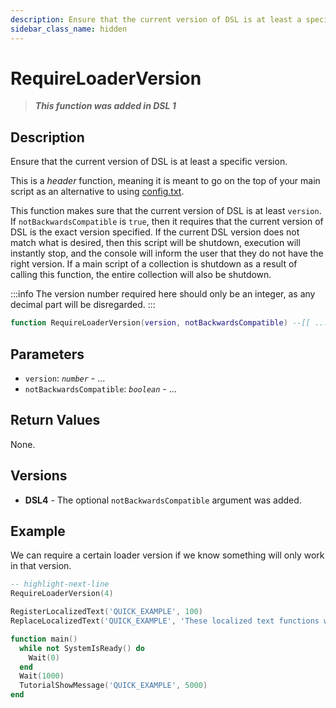 ```yaml
---
description: Ensure that the current version of DSL is at least a specific version.
sidebar_class_name: hidden
---
```


# RequireLoaderVersion

> **_This function was added in DSL 1_**

## Description

Ensure that the current version of DSL is at least a specific version.

This is a _header_ function, meaning it is meant to go on the top of your main script as an alternative to using [config.txt](/docs/dsl-reference/basic-concepts/collections#config).

This function makes sure that the current version of DSL is at least `version`. If `notBackwardsCompatible` is `true`, then it requires that the current version of DSL is the exact version specified. If the current DSL version does not match what is desired, then this script will be shutdown, execution will instantly stop, and the console will inform the user that they do not have the right version. If a main script of a collection is shutdown as a result of calling this function, the entire collection will also be shutdown.

:::info
The version number required here should only be an integer, as any decimal part will be disregarded.
:::

```lua
function RequireLoaderVersion(version, notBackwardsCompatible) --[[ ... ]] end
```

## Parameters

- `version`: _`number`_ - ...
- `notBackwardsCompatible`: _`boolean`_ - ...

## Return Values

None.

## Versions

- **DSL4** - The optional `notBackwardsCompatible` argument was added.

## Example

We can require a certain loader version if we know something will only work in that version.

```lua
-- highlight-next-line
RequireLoaderVersion(4)

RegisterLocalizedText('QUICK_EXAMPLE', 100)
ReplaceLocalizedText('QUICK_EXAMPLE', 'These localized text functions were introduced in DSL4, so it is important we check for that version so anyone running an old DSL version will know they need to upgrade.')

function main()
  while not SystemIsReady() do
    Wait(0)
  end
  Wait(1000)
  TutorialShowMessage('QUICK_EXAMPLE', 5000)
end
```
